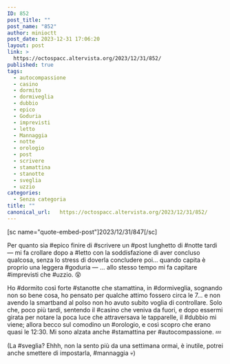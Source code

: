 ```yaml
---
ID: 852
post_title: ""
post_name: "852"
author: minioctt
post_date: 2023-12-31 17:06:20
layout: post
link: >
  https://octospacc.altervista.org/2023/12/31/852/
published: true
tags:
  - autocompassione
  - casino
  - dormito
  - dormiveglia
  - dubbio
  - epico
  - Goduria
  - imprevisti
  - letto
  - Mannaggia
  - notte
  - orologio
  - post
  - scrivere
  - stamattina
  - stanotte
  - sveglia
  - uzzio
categories:
  - Senza categoria
title: ""
canonical_url:   https://octospacc.altervista.org/2023/12/31/852/
---
```

<!-- wp:paragraph -->
<p>[sc name="quote-embed-post"]2023/12/31/847[/sc]</p>
<!-- /wp:paragraph -->

<!-- wp:paragraph -->
<p>Per quanto sia #epico finire di #scrivere un #post lunghetto di #notte tardi — mi fa crollare dopo a #letto con la soddisfazione di aver concluso qualcosa, senza lo stress di doverla concludere poi... quando capita è proprio una leggera #goduria — ... allo stesso tempo mi fa capitare #imprevisti che #uzzio. 😵️</p>
<!-- /wp:paragraph -->

<!-- wp:paragraph -->
<p>Ho #dormito così forte #stanotte che stamattina, in #dormiveglia, sognando non so bene cosa, ho pensato per qualche attimo fossero circa le 7... e non avendo la smartband al polso non ho avuto subito voglia di controllare. Solo che, poco più tardi, sentendo il #casino che veniva da fuori, e dopo essermi girata per notare la poca luce che attraversava le tapparelle, il #dubbio mi viene; allora becco sul comodino un #orologio, e così scopro che erano quasi le 12:30. Mi sono alzata anche #stamattina per #autocompassione. 💤️</p>
<!-- /wp:paragraph -->

<!-- wp:paragraph -->
<p>(La #sveglia? Ehhh, non la sento più da una settimana ormai, è inutile, potrei anche smettere di impostarla, #mannaggia 💀️)</p>
<!-- /wp:paragraph -->